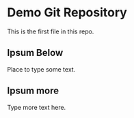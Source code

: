 # Demo Git Repository

This is the first file in this repo.

## Ipsum Below

Place to type some text. 

## Ipsum more

Type more text here. 